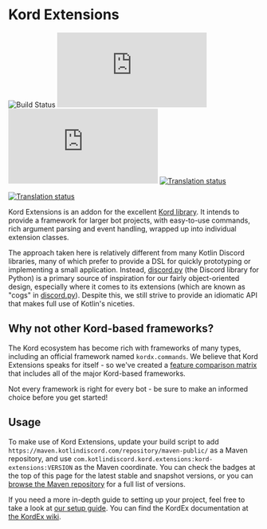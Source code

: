 # Kord Extensions

![Build Status](https://badgen.net/github/checks/kord-extensions/kord-extensions/root?icon=github&label=build&scale) ![Release](https://badgen.net/maven/v/metadata-url/https/maven.kotlindiscord.com/repository/maven-releases/com/kotlindiscord/kord/extensions/kord-extensions/maven-metadata.xml?icon=maven&label=release&color=blue&scale) ![Snapshot](https://badgen.net/maven/v/metadata-url/https/maven.kotlindiscord.com/repository/maven-snapshots/com/kotlindiscord/kord/extensions/kord-extensions/maven-metadata.xml?icon=maven&label=snapshot&color=orange&scale) [![Translation status](https://hosted.weblate.org/widgets/kord-extensions/-/main/svg-badge.svg)](https://hosted.weblate.org/engage/kord-extensions/)

[![Translation status](https://hosted.weblate.org/widgets/kord-extensions/-/main/287x66-grey.png)](https://hosted.weblate.org/engage/kord-extensions/)

Kord Extensions is an addon for the excellent [Kord library](https://github.com/kordlib/kord). It intends to provide a framework for larger 
bot projects, with easy-to-use commands, rich argument parsing and event handling, wrapped up into individual extension classes.

The approach taken here is relatively different from many Kotlin Discord libraries, many of which prefer to provide a DSL for quickly 
prototyping or implementing a small application. Instead, [discord.py](https://github.com/Rapptz/discord.py) (the Discord library for Python) 
is a primary source of inspiration for our fairly object-oriented design, especially where it comes to its extensions (which are known as 
"cogs" in [discord.py](http://discord.py)). Despite this, we still strive to provide an idiomatic API that makes full use of Kotlin's niceties.

## Why not other Kord-based frameworks?

The Kord ecosystem has become rich with frameworks of many types, including an official framework named `kordx.commands`. We believe that 
Kord Extensions speaks for itself - so we've created a 
[feature comparison matrix](https://docs.google.com/spreadsheets/d/e/2PACX-1vQtsks-QAnwoR0VmWgjTzq5T2QD66wNpEsWE_g5aZ6Z-nM6cJ3MpjIVF0m79j8of8huh4bIuxOIqz2-/pubhtml) that includes all of the major Kord-based frameworks.

Not every framework is right for every bot - be sure to make an informed choice before you get started!

## Usage

To make use of Kord Extensions, update your build script to add `https://maven.kotlindiscord.com/repository/maven-public/` as a Maven 
repository, and use `com.kotlindiscord.kord.extensions:kord-extensions:VERSION` as the Maven coordinate. You can check the badges at the 
top of this page for the latest stable and snapshot versions, or you can 
[browse the Maven repository](https://maven.kotlindiscord.com/#browse/browse:maven-public:com%2Fkotlindiscord%2Fkord%2Fextensions%2Fkord-extensions) 
for a full list of versions.

If you need a more in-depth guide to setting up your project, feel free to take a look at [our setup guide](https://kordex.kotlindiscord.com/guides/setup).
You can find the KordEx documentation at [the KordEx wiki](https://kordex.kotlindiscord.com/).
